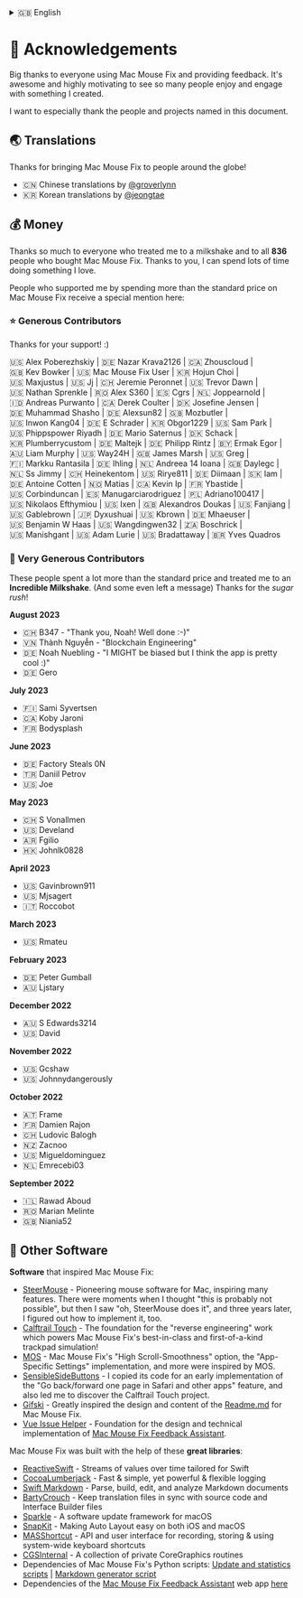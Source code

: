 <!-- THIS FILE IS AUTOMATICALLY GENERATED - EDITS WILL BE OVERRIDDEN -->
<details>
  <summary>󠁧󠁿🇬🇧 English</summary>
  
  **🇬🇧 English**\
  [🇩🇪 Deutsch](Markdown/LocalizedDocuments/Acknowledgements%20-%20%F0%9F%87%A9%F0%9F%87%AA%20Deutsch.md)\
  [Help translate Mac Mouse Fix to different languages!](https://google.com)
</details>

# 🙌 Acknowledgements

Big thanks to everyone using Mac Mouse Fix and providing feedback. It's awesome and highly motivating to see so many people enjoy and engage with something I created.

I want to especially thank the people and projects named in this document.

## 🌏 Translations

Thanks for bringing Mac Mouse Fix to people around the globe!

- 🇨🇳 Chinese translations by [@groverlynn](https://github.com/groverlynn)
- 🇰🇷 Korean translations by [@jeongtae](https://github.com/jeongtae)

## 💰 Money

<!-- Thanks so much to everyone who bought me a milkshake and to all 836 people who bought Mac Mouse Fix! Ya'll are the bomb. Thanks to you I can spend lots of time on sth I love doing. -->

Thanks so much to everyone who treated me to a milkshake and to all **836** people who bought Mac Mouse Fix.
Thanks to you, I can spend lots of time doing something I love. <!-- You make me me feel like there are many generous people out there who appreciate the app and want to support it, and thanks to you, I can spend more time on something I love doing. -->

People who supported me by spending more than the standard price on Mac Mouse Fix receive a special mention here:

### ⭐️ Generous Contributors

Thanks for your support! :)

🇺🇸&nbsp;Alex&nbsp;Poberezhskiy&nbsp;| 🇩🇪&nbsp;Nazar&nbsp;Krava2126&nbsp;| 🇨🇦&nbsp;Zhouscloud&nbsp;| 🇬🇧&nbsp;Kev&nbsp;Bowker&nbsp;| 🇺🇸&nbsp;Mac&nbsp;Mouse&nbsp;Fix&nbsp;User&nbsp;| 🇰🇷&nbsp;Hojun&nbsp;Choi&nbsp;| 🇺🇸&nbsp;Maxjustus&nbsp;| 🇺🇸&nbsp;Jj&nbsp;| 🇨🇭&nbsp;Jeremie&nbsp;Peronnet&nbsp;| 🇺🇸&nbsp;Trevor&nbsp;Dawn&nbsp;| 🇺🇸&nbsp;Nathan&nbsp;Sprenkle&nbsp;| 🇷🇴&nbsp;Alex&nbsp;S360&nbsp;| 🇪🇸&nbsp;Cgrs&nbsp;| 🇳🇱&nbsp;Joppearnold&nbsp;| 🇮🇩&nbsp;Andreas&nbsp;Purwanto&nbsp;| 🇨🇦&nbsp;Derek&nbsp;Coulter&nbsp;| 🇩🇰&nbsp;Josefine&nbsp;Jensen&nbsp;| 🇩🇪&nbsp;Muhammad&nbsp;Shasho&nbsp;| 🇩🇪&nbsp;Alexsun82&nbsp;| 🇬🇧&nbsp;Mozbutler&nbsp;| 🇺🇸&nbsp;Inwon&nbsp;Kang04&nbsp;| 🇩🇪&nbsp;E&nbsp;Schrader&nbsp;| 🇰🇷&nbsp;Obgor1229&nbsp;| 🇺🇸&nbsp;Sam&nbsp;Park&nbsp;| 🇺🇸&nbsp;Phippspower&nbsp;Riyadh&nbsp;| 🇩🇪&nbsp;Mario&nbsp;Saternus&nbsp;| 🇩🇰&nbsp;Schack&nbsp;| 🇰🇷&nbsp;Plumberrycustom&nbsp;| 🇩🇪&nbsp;Maltejk&nbsp;| 🇩🇪&nbsp;Philipp&nbsp;Rintz&nbsp;| 🇧🇾&nbsp;Ermak&nbsp;Egor&nbsp;| 🇦🇺&nbsp;Liam&nbsp;Murphy&nbsp;| 🇺🇸&nbsp;Way24H&nbsp;| 🇬🇧&nbsp;James&nbsp;Marsh&nbsp;| 🇺🇸&nbsp;Greg&nbsp;| 🇫🇮&nbsp;Markku&nbsp;Rantasila&nbsp;| 🇩🇪&nbsp;Ihling&nbsp;| 🇳🇱&nbsp;Andreea&nbsp;14&nbsp;Ioana&nbsp;| 🇬🇧&nbsp;Daylegc&nbsp;| 🇳🇱&nbsp;Ss&nbsp;Jimmy&nbsp;| 🇨🇭&nbsp;Heinekentom&nbsp;| 🇺🇸&nbsp;Rirye811&nbsp;| 🇩🇪&nbsp;Diimaan&nbsp;| 🇸🇰&nbsp;Iam&nbsp;| 🇩🇪&nbsp;Antoine&nbsp;Cotten&nbsp;| 🇳🇴&nbsp;Matias&nbsp;| 🇨🇦&nbsp;Kevin&nbsp;Ip&nbsp;| 🇫🇷&nbsp;Ybastide&nbsp;| 🇺🇸&nbsp;Corbinduncan&nbsp;| 🇪🇸&nbsp;Manugarciarodriguez&nbsp;| 🇵🇱&nbsp;Adriano100417&nbsp;| 🇺🇸&nbsp;Nikolaos&nbsp;Efthymiou&nbsp;| 🇺🇸&nbsp;Ixen&nbsp;| 🇬🇧&nbsp;Alexandros&nbsp;Doukas&nbsp;| 🇺🇸&nbsp;Fanjiang&nbsp;| 🇺🇸&nbsp;Gablebrown&nbsp;| 🇯🇵&nbsp;Dyxushuai&nbsp;| 🇺🇸&nbsp;Kbrown&nbsp;| 🇩🇪&nbsp;Mhaeuser&nbsp;| 🇺🇸&nbsp;Benjamin&nbsp;W&nbsp;Haas&nbsp;| 🇺🇸&nbsp;Wangdingwen32&nbsp;| 🇿🇦&nbsp;Boschrick&nbsp;| 🇺🇸&nbsp;Manishgant&nbsp;| 🇺🇸&nbsp;Adam&nbsp;Lurie&nbsp;| 🇺🇸&nbsp;Bradattaway&nbsp;| 🇧🇷&nbsp;Yves&nbsp;Quadros

### 🚀 Very Generous Contributors

These people spent a lot more than the standard price and treated me to an **Incredible Milkshake**. (And some even left a message) Thanks for the _sugar rush_!

**August 2023**

- 🇨🇭&nbsp;B347 - "Thank you, Noah! Well done :-)"
- 🇻🇳&nbsp;Thành&nbsp;Nguyễn - "Blockchain Engineering"
- 🇩🇪&nbsp;Noah&nbsp;Nuebling - "I MIGHT be biased but I think the app is pretty cool :)"
- 🇩🇪&nbsp;Gero

**July 2023**

- 🇫🇮&nbsp;Sami&nbsp;Syvertsen
- 🇨🇦&nbsp;Koby&nbsp;Jaroni
- 🇫🇷&nbsp;Bodysplash

**June 2023**

- 🇩🇪&nbsp;Factory&nbsp;Steals&nbsp;0N
- 🇹🇷&nbsp;Daniil&nbsp;Petrov
- 🇺🇸&nbsp;Joe

**May 2023**

- 🇨🇭&nbsp;S&nbsp;Vonallmen
- 🇺🇸&nbsp;Develand
- 🇦🇷&nbsp;Fgilio
- 🇭🇰&nbsp;Johnlk0828

**April 2023**

- 🇺🇸&nbsp;Gavinbrown911
- 🇺🇸&nbsp;Mjsagert
- 🇮🇹&nbsp;Roccobot

**March 2023**

- 🇺🇸&nbsp;Rmateu

**February 2023**

- 🇩🇪&nbsp;Peter&nbsp;Gumball
- 🇦🇺&nbsp;Ljstary

**December 2022**

- 🇦🇺&nbsp;S&nbsp;Edwards3214
- 🇺🇸&nbsp;David

**November 2022**

- 🇺🇸&nbsp;Gcshaw
- 🇺🇸&nbsp;Johnnydangerously

**October 2022**

- 🇦🇹&nbsp;Frame
- 🇫🇷&nbsp;Damien&nbsp;Rajon
- 🇨🇭&nbsp;Ludovic&nbsp;Balogh
- 🇳🇿&nbsp;Zacnoo
- 🇺🇸&nbsp;Migueldominguez
- 🇳🇱&nbsp;Emrecebi03

**September 2022**

- 🇮🇱&nbsp;Rawad&nbsp;Aboud
- 🇷🇴&nbsp;Marian&nbsp;Melinte
- 🇬🇧&nbsp;Niania52

## 👾 Other Software

**Software** that inspired Mac Mouse Fix:

- [SteerMouse](https://plentycom.jp/en/steermouse/index.html) - Pioneering mouse software for Mac, inspiring many features. There were moments when I thought "this is probably not possible", but then I saw "oh, SteerMouse does it", and three years later, I figured out how to implement it, too.
- [Calftrail Touch](https://github.com/calftrail/Touch) - The foundation for the "reverse engineering" work which powers Mac Mouse Fix's best-in-class and first-of-a-kind trackpad simulation!
- [MOS](https://mos.caldis.me/) - Mac Mouse Fix's "High Scroll-Smoothness" option, the "App-Specific Settings" implementation, and more were inspired by MOS.
- [SensibleSideButtons](https://github.com/archagon/sensible-side-buttons) - I copied its code for an early implementation of the "Go back/forward one page in Safari and other apps" feature, and also led me to discover the Calftrail Touch project.
- [Gifski](https://github.com/sindresorhus/Gifski) - Greatly inspired the design and content of the [Readme.md](Readme.md) for Mac Mouse Fix.
- [Vue Issue Helper](https://new-issue.vuejs.org/) - Foundation for the design and technical implementation of [Mac Mouse Fix Feedback Assistant](https://noah-nuebling.github.io/mac-mouse-fix-feedback-assistant/).

Mac Mouse Fix was built with the help of these **great libraries**:

- [ReactiveSwift](https://github.com/ReactiveCocoa/ReactiveSwift) - Streams of values over time tailored for Swift
- [CocoaLumberjack](https://github.com/CocoaLumberjack/CocoaLumberjack) - Fast & simple, yet powerful & flexible logging
- [Swift Markdown](https://github.com/apple/swift-markdown) - Parse, build, edit, and analyze Markdown documents
- [BartyCrouch](https://github.com/FlineDev/BartyCrouch) - Keep translation files in sync with source code and Interface Builder files
- [Sparkle](https://github.com/sparkle-project/Sparkle) - A software update framework for macOS
- [SnapKit](https://github.com/SnapKit/SnapKit) - Making Auto Layout easy on both iOS and macOS
- [MASShortcut](https://github.com/shpakovski/MASShortcut) - API and user interface for recording, storing & using system-wide keyboard shortcuts
- [CGSInternal](https://github.com/NUIKit/CGSInternal) - A collection of private CoreGraphics routines
- Dependencies of Mac Mouse Fix's Python scripts: [Update and statistics scripts](https://github.com/noah-nuebling/mac-mouse-fix/blob/update-feed/requirements.txt) | [Markdown generator script](Markdown/Code/python_requirements.txt)
- Dependencies of the [Mac Mouse Fix Feedback Assistant](https://noah-nuebling.github.io/mac-mouse-fix-feedback-assistant/) web app [here](https://github.com/noah-nuebling/mac-mouse-fix-feedback-assistant/blob/master/package.json)



<!--

  vvv Unused stuff and notes vvv.

  TODO: Once we overhaul the website: add inspirations and libraries of the website here
  NOTE: Should I name pastebin too? And Gumroad API? - ANSWER: No, APIs don't really fit here I think. No good reason why. Maybe just lazyness.

  NOTE: Should I add my personal developments tools I used to the software section? - Xcode, VSCode, GitHub, iTerm2, fish shell, z clt, maybe more...
  NOTE: We're not including the "outstandingly helpful feedback" section. It's kinda weird and there is no concrete thing that they did which is now part of MMF. 
        If ppl make pull requests with significant contributions, then we should mention them somewhere.


  ## ☺️ Outstandingly Helpful Feedback
  
  __People__ that inspired Mac Mouse Fix:
  
  - @DrJume for teaching me about debouncing and inspiring the UI for entering and displaying keyboard modifiers on the scroll tab
  - German guy for inspiring the tab-based layout in MMF 3
  - Guy who made an alternative app icon
  - Guy who helped tune the fast scrolling in that pull request
  - [SmoothMouse](https://smoothmouse.com/) - It's creator [Dae](https://dae.me/) answered some important questions for me about Pointer Speed in macOS.
  
  - So many others I can't think of right now. Thanks to everybody else who shared their thoughts!
  
  -->
